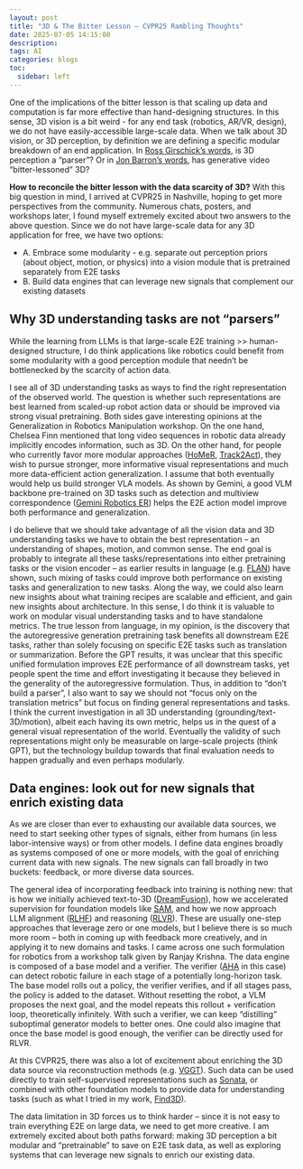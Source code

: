 ```yaml
---
layout: post
title: "3D & The Bitter Lesson – CVPR25 Rambling Thoughts"
date: 2025-07-05 14:15:00
description: 
tags: AI
categories: blogs
toc:
  sidebar: left
---
```


One of the implications of the bitter lesson is that scaling up data and computation is far more effective than hand-designing structures. In this sense, 3D vision is a bit weird - for any end task (robotics, AR/VR, design), we do not have easily-accessible large-scale data. When we talk about 3D vision, or 3D perception, by definition we are defining a specific modular breakdown of an end application. In [Ross Girschick’s words](https://drive.google.com/file/d/1VodGljuEhBKwZIXQwN-ApH6g2wBAVAdK/view), is 3D perception a “parser”? Or in [Jon Barron’s words](https://x.com/jon_barron/status/1916918872177054171), has generative video “bitter-lessoned” 3D?

**How to reconcile the bitter lesson with the data scarcity of 3D?** With this big question in mind, I arrived at CVPR25 in Nashville, hoping to get more perspectives from the community. Numerous chats, posters, and workshops later, I found myself extremely excited about two answers to the above question. Since we do not have large-scale data for any 3D application for free, we have two options:
- A. Embrace some modularity - e.g. separate out perception priors (about object, motion, or physics) into a vision module that is pretrained separately from E2E tasks
- B. Build data engines that can leverage new signals that complement our existing datasets

## Why 3D understanding tasks are not “parsers”
While the learning from LLMs is that large-scale E2E training \>> human-designed structure, I do think applications like robotics could benefit from some modularity with a good perception module that needn’t be bottlenecked by the scarcity of action data.

I see all of 3D understanding tasks as ways to find the right representation of the observed world. The question is whether such representations are best learned from scaled-up robot action data or should be improved via strong visual pretraining. Both sides gave interesting opinions at the Generalization in Robotics Manipulation workshop. On the one hand, Chelsea Finn mentioned that long video sequences in robotic data already implicitly encodes information, such as 3D. On the other hand, for people who currently favor more modular approaches ([HoMeR](https://arxiv.org/pdf/2506.01185), [Track2Act](https://arxiv.org/abs/2405.01527)), they wish to pursue stronger, more informative visual representations and much more data-efficient action generalization. I assume that both eventually would help us build stronger VLA models. As shown by Gemini, a good VLM backbone pre-trained on 3D tasks such as detection and multiview correspondence ([Gemini Robotics ER](https://arxiv.org/abs/2503.20020)) helps the E2E action model improve both performance and generalization.

I do believe that we should take advantage of all the vision data and 3D understanding tasks we have to obtain the best representation – an understanding of shapes, motion, and common sense. The end goal is probably to integrate all these tasks/representations into either pretraining tasks or the vision encoder – as earlier results in language (e.g. [FLAN](https://arxiv.org/abs/2109.01652)) have shown, such mixing of tasks could improve both performance on existing tasks and generalization to new tasks. Along the way, we could also learn new insights about what training recipes are scalable and efficient, and gain new insights about architecture. In this sense, I do think it is valuable to work on modular visual understanding tasks and to have standalone metrics. The true lesson from language, in my opinion, is the discovery that the autoregressive generation pretraining task benefits all downstream E2E tasks, rather than solely focusing on specific E2E tasks such as translation or summarization. Before the GPT results, it was unclear that this specific unified formulation improves E2E performance of all downstream tasks, yet people spent the time and effort investigating it because they believed in the generality of the autoregressive formulation. Thus, in addition to “don’t build a parser”, I also want to say we should not “focus only on the translation metrics” but focus on finding general representations and tasks. I think the current investigation in all 3D understanding (grounding/text-3D/motion), albeit each having its own metric, helps us in the quest of a general visual representation of the world. Eventually the validity of such representations might only be measurable on large-scale projects (think GPT), but the technology buildup towards that final evaluation needs to happen gradually and even perhaps modularly.


## Data engines: look out for new signals that enrich existing data
As we are closer than ever to exhausting our available data sources, we need to start seeking other types of signals, either from humans (in less labor-intensive ways) or from other models. I define data engines broadly as systems composed of one or more models, with the goal of enriching current data with new signals. The new signals can fall broadly in two buckets: feedback, or more diverse data sources.

The general idea of incorporating feedback into training is nothing new: that is how we initially achieved text-to-3D ([DreamFusion](https://arxiv.org/abs/2209.14988)), how we accelerated supervision for foundation models like [SAM](https://arxiv.org/abs/2304.02643), and how we now approach LLM alignment ([RLHF](https://arxiv.org/abs/2203.02155)) and reasoning ([RLVR](https://arxiv.org/abs/2411.15124)). These are usually one-step approaches that leverage zero or one models, but I believe there is so much more room – both in coming up with feedback more creatively, and in applying it to new domains and tasks. I came across one such formulation for robotics from a workshop talk given by Ranjay Krishna. The data engine is composed of a base model and a verifier. The verifier ([AHA](https://arxiv.org/abs/2410.00371) in this case) can detect robotic failure in each stage of a potentially long-horizon task. The base model rolls out a policy, the verifier verifies, and if all stages pass, the policy is added to the dataset. Without resetting the robot, a VLM proposes the next goal, and the model repeats this rollout + verification loop, theoretically infinitely. With such a verifier, we can keep “distilling” suboptimal generator models to better ones. One could also imagine that once the base model is good enough, the verifier can be directly used for RLVR.

At this CVPR25, there was also a lot of excitement about enriching the 3D data source via reconstruction methods (e.g. [VGGT](https://arxiv.org/abs/2503.11651)). Such data can be used directly to train self-supervised representations such as [Sonata](https://xywu.me/sonata/), or combined with other foundation models to provide data for understanding tasks (such as what I tried in my work, [Find3D](https://ziqi-ma.github.io/find3dsite/)).


The data limitation in 3D forces us to think harder – since it is not easy to train everything E2E on large data, we need to get more creative. I am extremely excited about both paths forward: making 3D perception a bit modular and “pretrainable” to save on E2E task data, as well as exploring systems that can leverage new signals to enrich our existing data.